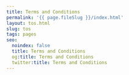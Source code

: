 ```yaml
---
title: Terms and Conditions
permalink: '{{ page.fileSlug }}/index.html'
layout: tos.html
slug: tos
tags: pages
seo:
  noindex: false
  title: Terms and Conditions
  og:title: Terms and Conditions
  twitter:title: Terms and Conditions
---
```



